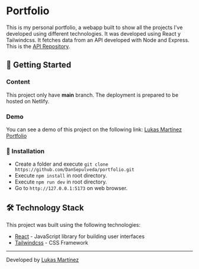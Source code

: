 # Portfolio

This is my personal portfolio, a webapp built to show all the projects I've developed using different technologies. It was developed using React y Tailwindcss. It fetches data from an API developed with Node and Express. This is the [API Repository](https://github.com/LukasMartc/portfolio-api).

## 🚀 Getting Started

### Content

This project only have **main** branch. The deployment is prepared to be hosted on Netlify.

### Demo

You can see a demo of this project on the following link: [Lukas Martínez Portfolio](https://lukasmartinezc.netlify.app/)

### 🔧 Installation

- Create a folder and execute `git clone https://github.com/DanSepulveda/portfolio.git`
- Execute `npm install` in root directory.
- Execute `npm run dev` in root directory.
- Go to `http://127.0.0.1:5173` on web browser.

## 🛠️ Technology Stack

This project was built using the following technologies:

- [React](https://reactjs.org/) - JavaScript library for building user interfaces
- [Tailwindcss](https://tailwindcss.com/blog/tailwindcss-v3-2) - CSS Framework 

---

Developed by [Lukas Martínez](https://github.com/LukasMartc)
